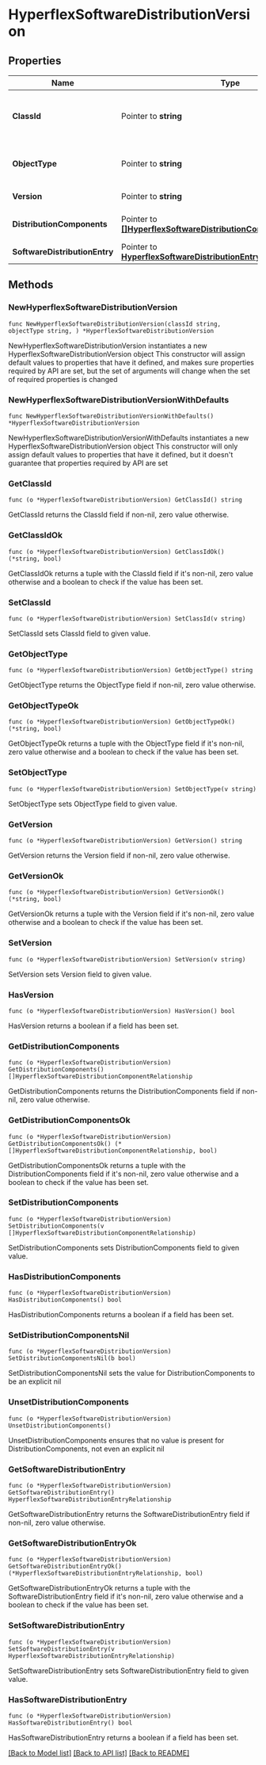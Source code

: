 # HyperflexSoftwareDistributionVersion

## Properties

Name | Type | Description | Notes
------------ | ------------- | ------------- | -------------
**ClassId** | Pointer to **string** | The fully-qualified name of the instantiated, concrete type. This property is used as a discriminator to identify the type of the payload when marshaling and unmarshaling data. | [default to "hyperflex.SoftwareDistributionVersion"]
**ObjectType** | Pointer to **string** | The fully-qualified name of the instantiated, concrete type. The value should be the same as the &#39;ClassId&#39; property. | [default to "hyperflex.SoftwareDistributionVersion"]
**Version** | Pointer to **string** | The HyperFlex Software Distribution version. | [optional] 
**DistributionComponents** | Pointer to [**[]HyperflexSoftwareDistributionComponentRelationship**](HyperflexSoftwareDistributionComponentRelationship.md) | An array of relationships to hyperflexSoftwareDistributionComponent resources. | [optional] 
**SoftwareDistributionEntry** | Pointer to [**HyperflexSoftwareDistributionEntryRelationship**](HyperflexSoftwareDistributionEntryRelationship.md) |  | [optional] 

## Methods

### NewHyperflexSoftwareDistributionVersion

`func NewHyperflexSoftwareDistributionVersion(classId string, objectType string, ) *HyperflexSoftwareDistributionVersion`

NewHyperflexSoftwareDistributionVersion instantiates a new HyperflexSoftwareDistributionVersion object
This constructor will assign default values to properties that have it defined,
and makes sure properties required by API are set, but the set of arguments
will change when the set of required properties is changed

### NewHyperflexSoftwareDistributionVersionWithDefaults

`func NewHyperflexSoftwareDistributionVersionWithDefaults() *HyperflexSoftwareDistributionVersion`

NewHyperflexSoftwareDistributionVersionWithDefaults instantiates a new HyperflexSoftwareDistributionVersion object
This constructor will only assign default values to properties that have it defined,
but it doesn't guarantee that properties required by API are set

### GetClassId

`func (o *HyperflexSoftwareDistributionVersion) GetClassId() string`

GetClassId returns the ClassId field if non-nil, zero value otherwise.

### GetClassIdOk

`func (o *HyperflexSoftwareDistributionVersion) GetClassIdOk() (*string, bool)`

GetClassIdOk returns a tuple with the ClassId field if it's non-nil, zero value otherwise
and a boolean to check if the value has been set.

### SetClassId

`func (o *HyperflexSoftwareDistributionVersion) SetClassId(v string)`

SetClassId sets ClassId field to given value.


### GetObjectType

`func (o *HyperflexSoftwareDistributionVersion) GetObjectType() string`

GetObjectType returns the ObjectType field if non-nil, zero value otherwise.

### GetObjectTypeOk

`func (o *HyperflexSoftwareDistributionVersion) GetObjectTypeOk() (*string, bool)`

GetObjectTypeOk returns a tuple with the ObjectType field if it's non-nil, zero value otherwise
and a boolean to check if the value has been set.

### SetObjectType

`func (o *HyperflexSoftwareDistributionVersion) SetObjectType(v string)`

SetObjectType sets ObjectType field to given value.


### GetVersion

`func (o *HyperflexSoftwareDistributionVersion) GetVersion() string`

GetVersion returns the Version field if non-nil, zero value otherwise.

### GetVersionOk

`func (o *HyperflexSoftwareDistributionVersion) GetVersionOk() (*string, bool)`

GetVersionOk returns a tuple with the Version field if it's non-nil, zero value otherwise
and a boolean to check if the value has been set.

### SetVersion

`func (o *HyperflexSoftwareDistributionVersion) SetVersion(v string)`

SetVersion sets Version field to given value.

### HasVersion

`func (o *HyperflexSoftwareDistributionVersion) HasVersion() bool`

HasVersion returns a boolean if a field has been set.

### GetDistributionComponents

`func (o *HyperflexSoftwareDistributionVersion) GetDistributionComponents() []HyperflexSoftwareDistributionComponentRelationship`

GetDistributionComponents returns the DistributionComponents field if non-nil, zero value otherwise.

### GetDistributionComponentsOk

`func (o *HyperflexSoftwareDistributionVersion) GetDistributionComponentsOk() (*[]HyperflexSoftwareDistributionComponentRelationship, bool)`

GetDistributionComponentsOk returns a tuple with the DistributionComponents field if it's non-nil, zero value otherwise
and a boolean to check if the value has been set.

### SetDistributionComponents

`func (o *HyperflexSoftwareDistributionVersion) SetDistributionComponents(v []HyperflexSoftwareDistributionComponentRelationship)`

SetDistributionComponents sets DistributionComponents field to given value.

### HasDistributionComponents

`func (o *HyperflexSoftwareDistributionVersion) HasDistributionComponents() bool`

HasDistributionComponents returns a boolean if a field has been set.

### SetDistributionComponentsNil

`func (o *HyperflexSoftwareDistributionVersion) SetDistributionComponentsNil(b bool)`

 SetDistributionComponentsNil sets the value for DistributionComponents to be an explicit nil

### UnsetDistributionComponents
`func (o *HyperflexSoftwareDistributionVersion) UnsetDistributionComponents()`

UnsetDistributionComponents ensures that no value is present for DistributionComponents, not even an explicit nil
### GetSoftwareDistributionEntry

`func (o *HyperflexSoftwareDistributionVersion) GetSoftwareDistributionEntry() HyperflexSoftwareDistributionEntryRelationship`

GetSoftwareDistributionEntry returns the SoftwareDistributionEntry field if non-nil, zero value otherwise.

### GetSoftwareDistributionEntryOk

`func (o *HyperflexSoftwareDistributionVersion) GetSoftwareDistributionEntryOk() (*HyperflexSoftwareDistributionEntryRelationship, bool)`

GetSoftwareDistributionEntryOk returns a tuple with the SoftwareDistributionEntry field if it's non-nil, zero value otherwise
and a boolean to check if the value has been set.

### SetSoftwareDistributionEntry

`func (o *HyperflexSoftwareDistributionVersion) SetSoftwareDistributionEntry(v HyperflexSoftwareDistributionEntryRelationship)`

SetSoftwareDistributionEntry sets SoftwareDistributionEntry field to given value.

### HasSoftwareDistributionEntry

`func (o *HyperflexSoftwareDistributionVersion) HasSoftwareDistributionEntry() bool`

HasSoftwareDistributionEntry returns a boolean if a field has been set.


[[Back to Model list]](../README.md#documentation-for-models) [[Back to API list]](../README.md#documentation-for-api-endpoints) [[Back to README]](../README.md)


